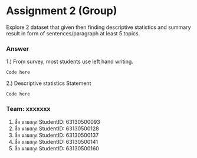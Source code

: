 # Assignment 2 (Group)
Explore 2 dataset that given then finding descriptive statistics and summary result in form of sentences/paragraph at least 5 topics.

### Answer

1.) From survey, most students use left hand writing.
```{R}
Code here
```

2.) Descriptive statistics Statement
```{R}
Code here
```


### Team: xxxxxxx

1. ชื่อ นามสกุล     StudentID: 63130500093
2. ชื่อ นามสกุล     StudentID: 63130500128
3. ชื่อ นามสกุล     StudentID: 63130500137
4. ชื่อ นามสกุล     StudentID: 63130500141
5. ชื่อ นามสกุล     StudentID: 63130500160
